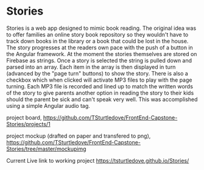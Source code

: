 # Stories
Stories is a web app designed to mimic book reading.  The original idea was to offer families an online story book repository so they wouldn't have to track down books in the library or a book that could be lost in the house.  The story progresses at the readers own pace with the push of a button in the Angular framework.  At the moment the stories themselves are stored on Firebase as strings.  Once a story is selected the string is pulled down and parsed into an array.  Each item in the array is then displayed in turn (advanced by the "page turn" buttons) to show the story.  There is also a checkbox which when clicked will activate MP3 files to play with the page turning.  Each MP3 file is recorded and lined up to match the written words of the story to give parents another option in reading the story to their kids should the parent be sick and can't speak very well.  This was accomplished using a simple Angular audio tag.


project board, https://github.com/TSturtledove/FrontEnd-Capstone-Stories/projects/1


project mockup (drafted on paper and transfered to png), https://github.com/TSturtledove/FrontEnd-Capstone-Stories/tree/master/mockupimg


Current Live link to working project https://tsturtledove.github.io/Stories/
